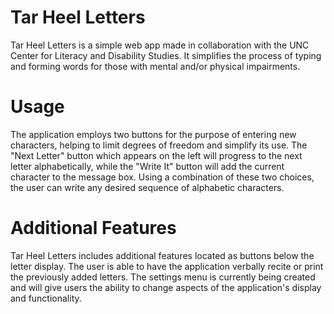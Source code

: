 # Tar Heel Letters
Tar Heel Letters is a simple web app made in collaboration with the UNC Center for Literacy and Disability Studies. It simplifies the process of typing and forming words for those with mental and/or physical impairments.
# Usage
The application employs two buttons for the purpose of entering new characters, helping to limit degrees of freedom and simplify its use.
The "Next Letter" button which appears on the left will progress to the next letter alphabetically, while the "Write It" button will add the current character to the message box. Using a combination of these two choices, the user can write any desired sequence of alphabetic characters.
# Additional Features
Tar Heel Letters includes additional features located as buttons below the letter display. The user is able to have the application verbally recite or print the previously added letters.
The settings menu is currently being created and will give users the ability to change aspects of the application's display and functionality.
